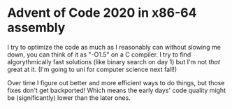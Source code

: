 # Advent of Code 2020 in x86-64 assembly

I try to optimize the code as much as I reasonably can without slowing me down,
you can think of it as "-O1.5" on a C compiler. I try to find algorythmically
fast solutions (like binary search on day 1) but I'm not *that* great at it.
(I'm going to uni for computer science next fall!)

Over time I figure out better and more efficient ways to do things, but those
fixes don't get backported! Which means the early days' code quality might be
(significantly) lower than the later ones.
